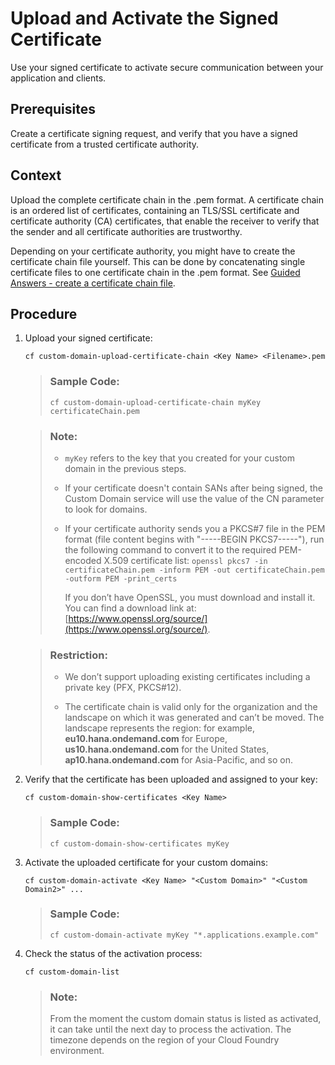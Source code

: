 <!-- loio908a691a2465493e8adaf36a9f21eff0 -->

# Upload and Activate the Signed Certificate

Use your signed certificate to activate secure communication between your application and clients.



<a name="loio908a691a2465493e8adaf36a9f21eff0__prereq_b1l_12c_kgb"/>

## Prerequisites

Create a certificate signing request, and verify that you have a signed certificate from a trusted certificate authority.



<a name="loio908a691a2465493e8adaf36a9f21eff0__context_ixj_dvy_1lb"/>

## Context

Upload the complete certificate chain in the .pem format. A certificate chain is an ordered list of certificates, containing an TLS/SSL certificate and certificate authority \(CA\) certificates, that enable the receiver to verify that the sender and all certificate authorities are trustworthy.

Depending on your certificate authority, you might have to create the certificate chain file yourself. This can be done by concatenating single certificate files to one certificate chain in the .pem format. See [Guided Answers - create a certificate chain file](https://ga.support.sap.com/dtp/viewer/index.html#/tree/2437/actions/32393:36070:36072).



## Procedure

1.  Upload your signed certificate:

    ```
    cf custom-domain-upload-certificate-chain <Key Name> <Filename>.pem
    ```

    > ### Sample Code:  
    > ```
    > cf custom-domain-upload-certificate-chain myKey certificateChain.pem
    > ```

    > ### Note:  
    > -   `myKey` refers to the key that you created for your custom domain in the previous steps.
    > 
    > -   If your certificate doesn't contain SANs after being signed, the Custom Domain service will use the value of the CN parameter to look for domains.
    > 
    > -   If your certificate authority sends you a PKCS\#7 file in the PEM format \(file content begins with "-----BEGIN PKCS7-----"\), run the following command to convert it to the required PEM-encoded X.509 certificate list: `openssl pkcs7 -in certificateChain.pem -inform PEM -out certificateChain.pem -outform PEM -print_certs`
    > 
    >     If you don’t have OpenSSL, you must download and install it. You can find a download link at: [https://www.openssl.org/source/](https://www.openssl.org/source/).

    > ### Restriction:  
    > -   We don’t support uploading existing certificates including a private key \(PFX, PKCS\#12\).
    > 
    > -   The certificate chain is valid only for the organization and the landscape on which it was generated and can’t be moved. The landscape represents the region: for example, **eu10.hana.ondemand.com** for Europe, **us10.hana.ondemand.com** for the United States, **ap10.hana.ondemand.com** for Asia-Pacific, and so on.

2.  Verify that the certificate has been uploaded and assigned to your key:

    ```
    cf custom-domain-show-certificates <Key Name>
    ```

    > ### Sample Code:  
    > ```
    > cf custom-domain-show-certificates myKey
    > ```

3.  Activate the uploaded certificate for your custom domains:

    ```
    cf custom-domain-activate <Key Name> "<Custom Domain>" "<Custom Domain2>" ...
    ```

    > ### Sample Code:  
    > ```
    > cf custom-domain-activate myKey "*.applications.example.com"
    > ```

4.  Check the status of the activation process:

    ```
    cf custom-domain-list
    ```

    > ### Note:  
    > From the moment the custom domain status is listed as activated, it can take until the next day to process the activation. The timezone depends on the region of your Cloud Foundry environment.


